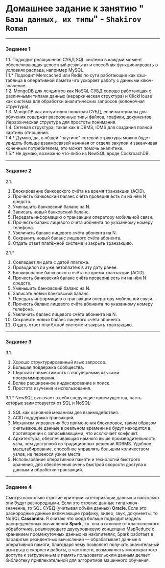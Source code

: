 # Домашнее задание к занятию " `Базы данных, их типы`" - `Shakirov Roman`

---

### Задание 1

1.1. Подходит реляционная СУБД SQL система в каждый момент обеспечивающая целостный результат и способная функционировать в условиях распада, например MySQL.\
1.1.* Подходит Memcached или Redis по сути работающие как хэш-таблица в оперативной памяти что ускоряет работу с данными ключ-значение.\
1.2. MongoDB для лендингов как NoSQL СУБД хорошо работающая с различными типами данных (иерархическая структура) и ClickHouse как система для обработки аналитических запросов (колоночная структура).\
1.3. MongoDB как интуитивно понятная СУБД, если материалы для обучения содержат разрозенные типы файлов, графики, документов.\
Иерархическая структура для простоты понимания.\
1.4. Сетевая структура, такая как в DBMS, IDMS для создания полной картины отношений.\
1.4.* Думаю, да, в общей "паутине" сетевой структуры можно будет увидеть больше взаимосвязей начиная от отдела закупок и заканчивая конечным потребителем, это может помочь аналитике.\
1.5.* Не думаю, возможно что-либо из NewSQL вроде CockroachDB.

---

### Задание 2

2.1.
1. Блокирование банковского счёта на время транзакции (ACID).
2. Прочесть банковский баланс счёта проверив есть ли на нём N средств.
3. Уменьшить банковский баланс на N.
4. Записать новый банковский баланс.
5. Передать информацию о транзакции оператору мобильной связи.
6. Прочесть баланс лицевого счёта абонента по указанному номеру телефона.
7. Увеличить баланс лицевого счёта абонента на N.
8. Сохранить новый баланс лицевого счёта абонента.
9. Отдать ответ платёжной системе и закрыть транзакцию.

2.1.*
1. Совпадает ли дата с датой платежа.
2. Проводился ли уже автоплатёж в эту дату ранее.
3. Блокирование банковского счёта на время транзакции (ACID).
4. Прочесть банковский баланс счёта проверив есть ли на нём N средств.
5. Уменьшить банковский баланс на N.
6. Записать новый банковский баланс.
7. Передать информацию о транзакции оператору мобильной связи.
8. Прочесть баланс лицевого счёта абонента по указанному номеру телефона.
9. Увеличить баланс лицевого счёта абонента на N.
10. Сохранить новый баланс лицевого счёта абонента.
11. Отдать ответ платёжной системе и закрыть транзакцию.

---

### Задание 3

3.1.
1. Хорошо структурированный язык запросов.
2. Большая поддержка сообщества.
3. Широкая совместимость с популярными языками программирования.
4. Более расширенное индексирование и поиск.
5. Простота изучения и использования.

3.1.*
NewSQL включает в себя следующие приемущества, часть которых заимстовуется от SQL и NoSQL:
1. SQL как основной механизм для взаимодействия.
2. ACID поддержка транзакций.
3. Механизм управления без применения блокировок, таким образом считывающие данные в реальном времени не будут находится в противоречии с записывающими, что исключает конфликт.
4. Архитектура, обеспечивающая намного выше производительность узла, чем доступный из традиционных решений RDBMS.
Удобное масштабирование, способное управлять большим количеством узлов, не перенося узкие места.
5. Использование оперативной памяти и технологий быстрого хранения, для обеспечения очень быстрой скорости доступа к данным и обработки транзакций.

---

### Задание 4

Смотря насколько строгие критерии категоризации данных и насколько они будут разнородными.
Если это строгие данные типа ключ-значение, то SQL СУБД (учитывая объём данных) **Oracle**.
Если это разнородные данные включающие графику, видео, звук, документы, то NoSQL **Cassandra**.
Я считаю что сюда больше подходит модель распределённых вычислений **Spark**, т.к. она в отличие от классического обработчика, 
реализующего двухуровневую концепцию MapReduce с хранением промежуточных данных на накопителях, 
Spark работает в парадигме резидентных вычислений — обрабатывает данные в оперативной памяти, 
благодаря чему позволяет получать значительный выигрыш в скорости работы, 
в частности, возможность многократного доступа к загруженным в память пользовательским данным 
делает библиотеку привлекательной для алгоритмов машинного обучения.









